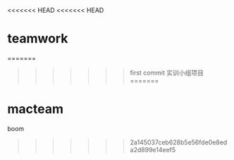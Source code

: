 <<<<<<< HEAD
<<<<<<< HEAD
# teamwork
=======
>>>>>>> first commit
实训小组项目
=======
# macteam
boom
>>>>>>> 2a145037ceb628b5e56fde0e8eda2d899e14eef5

